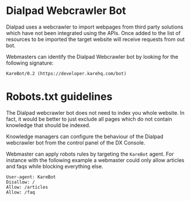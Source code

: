 # Dialpad Webcrawler Bot

Dialpad uses a webcrawler to import webpages from third party solutions which have not been integrated using the APIs. 
Once added to the list of resources to be imported the target website will receive requests from out bot.


Webmasters can identify the Dialpad Webcrawler bot by looking for the following signature: 

```KareBot/0.2 (https://developer.karehq.com/bot)```


# Robots.txt guidelines

The Dialpad webcrawler bot does not need to index you whole website. In fact, it would be better to just exclude all pages which do not
contain knowledge that should be indexed.


Knowledge managers can configure the behaviour of the Dialpad webcrawler bot from the control panel of the DX Console. 


Webmaster can apply robots rules by targeting the `KareBot` agent. For instance with the following example a webmaster could only allow articles and faqs while blocking everything else. 

```
User-agent: KareBot
Disallow: /
Allow: /articles
Allow: /faq
```

